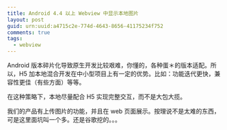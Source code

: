 ```yaml
---
title: Android 4.4 以上 Webview 中显示本地图片
layout: post
guid: urn:uuid:a4715c2e-774d-4643-8656-41175234f752
comments: true
tags:
  - webview
---
```


Android 版本碎片化导致原生开发比较艰难，你懂的，各种蛋＊的版本适配。所以，H5 加本地混合开发在中小型项目上有一定的优势。比如：功能迭代更快，兼容性更佳（有些方面）等等。  

在这种策略下，本地尽量配合 H5 实现完整交互，而不是大包大揽。  

我们的产品有上传图片的功能，并且在 web 页面展示。按理说不是太难的东西，可是这里面坑叫一个多。还是谷歌挖的。。。
